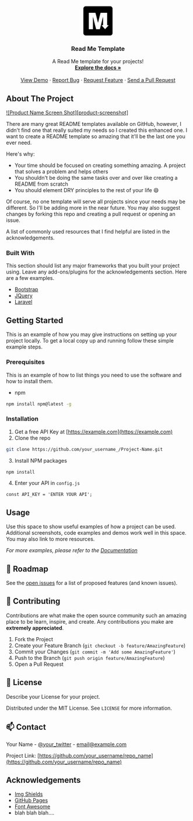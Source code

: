 <!-- PROJECT LOGO -->
<br />
<p align="center">
  <a href="https://github.com/roshanlam/ReadMeTemplate/">
    <img src="./src/assets/images/logo.png" alt="Logo" width="80" height="80">
  </a>

  <h3 align="center">Read Me Template</h3>

  <p align="center">
    A Read Me template for your projects!
    <br />
    <a href="https://github.com/roshanlam/ReadMeTemplate/"><strong>Explore the docs »</strong></a>
    <br />
    <br />
    <a href="https://github.com/roshanlam/ReadMeTemplate/">View Demo</a>
    ·
    <a href="https://github.com/roshanlam/ReadMeTemplate/issues">Report Bug</a>
    ·
    <a href="https://github.com/roshanlam/ReadMeTemplate/issues">Request Feature</a>
    ·
    <a href="https://github.com/roshanlam/ReadMeTemplate/pulls">Send a Pull Request</a>
  </p>
</p>

<!-- ABOUT THE PROJECT -->
## About The Project

[![Product Name Screen Shot][product-screenshot]](https://example.com)

There are many great README templates available on GitHub, however, I didn't find one that really suited my needs so I created this enhanced one. I want to create a README template so amazing that it'll be the last one you ever need.

Here's why:
* Your time should be focused on creating something amazing. A project that solves a problem and helps others
* You shouldn't be doing the same tasks over and over like creating a README from scratch
* You should element DRY principles to the rest of your life :smile:

Of course, no one template will serve all projects since your needs may be different. So I'll be adding more in the near future. You may also suggest changes by forking this repo and creating a pull request or opening an issue.

A list of commonly used resources that I find helpful are listed in the acknowledgements.

### Built With
This section should list any major frameworks that you built your project using. Leave any add-ons/plugins for the acknowledgements section. Here are a few examples.
* [Bootstrap](https://getbootstrap.com)
* [JQuery](https://jquery.com)
* [Laravel](https://laravel.com)



<!-- GETTING STARTED -->
## Getting Started

This is an example of how you may give instructions on setting up your project locally.
To get a local copy up and running follow these simple example steps.

### Prerequisites

This is an example of how to list things you need to use the software and how to install them.
* npm
```sh
npm install npm@latest -g
```

### Installation

1. Get a free API Key at [https://example.com](https://example.com)
2. Clone the repo
```sh
git clone https://github.com/your_username_/Project-Name.git
```
3. Install NPM packages
```sh
npm install
```
4. Enter your API in `config.js`
```JS
const API_KEY = 'ENTER YOUR API';
```



<!-- USAGE EXAMPLES -->
## Usage

Use this space to show useful examples of how a project can be used. Additional screenshots, code examples and demos work well in this space. You may also link to more resources.

_For more examples, please refer to the [Documentation](https://example.com)_



<!-- ROADMAP -->
## 🚧 Roadmap

See the [open issues](https://github.com/roshanlam/ReadMeTemplate/issues) for a list of proposed features (and known issues).



<!-- CONTRIBUTING -->
## 🤝 Contributing

Contributions are what make the open source community such an amazing place to be learn, inspire, and create. Any contributions you make are **extremely appreciated**.

1. Fork the Project
2. Create your Feature Branch (`git checkout -b feature/AmazingFeature`)
3. Commit your Changes (`git commit -m 'Add some AmazingFeature'`)
4. Push to the Branch (`git push origin feature/AmazingFeature`)
5. Open a Pull Request



<!-- LICENSE -->
## 📝 License
Describe your License for your project. 

Distributed under the MIT License. See `LICENSE` for more information.



<!-- CONTACT -->
## 📫 Contact

Your Name - [@your_twitter](https://twitter.com/your_username) - email@example.com

Project Link: [https://github.com/your_username/repo_name](https://github.com/your_username/repo_name)



<!-- ACKNOWLEDGEMENTS -->
## Acknowledgements
* [Img Shields](https://shields.io)
* [GitHub Pages](https://pages.github.com)
* [Font Awesome](https://fontawesome.com)
* blah blah blah....

